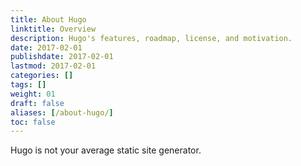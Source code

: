 ```yaml
---
title: About Hugo
linktitle: Overview
description: Hugo's features, roadmap, license, and motivation.
date: 2017-02-01
publishdate: 2017-02-01
lastmod: 2017-02-01
categories: []
tags: []
weight: 01
draft: false
aliases: [/about-hugo/]
toc: false
---
```


Hugo is not your average static site generator.